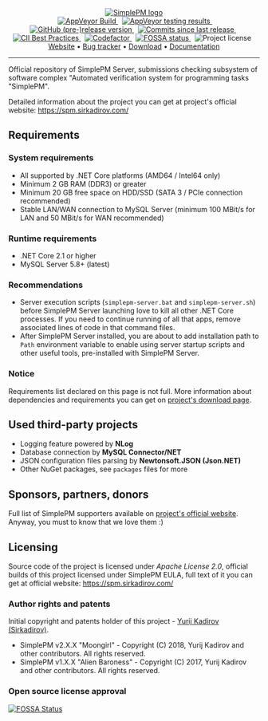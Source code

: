 <div align="center">
  <a href="https://spm.sirkadirov.com/">
    <img src="https://raw.githubusercontent.com/SirkadirovTeam/simplepm-resources/master/logo.png" alt="SimplePM logo">
  </a>
</div>
<div align="center">
  &nbsp;
  <a href="https://ci.appveyor.com/project/sirkadirov/simplepm-server">
    <img src="https://ci.appveyor.com/api/projects/status/35hk5hpsn70j6vq0?svg=true" alt="AppVeyor Build">
  </a>
  &nbsp;
  <a href="https://ci.appveyor.com/project/sirkadirov/simplepm-server">
    <img src="https://img.shields.io/appveyor/tests/sirkadirov/simplepm-server.png" alt="AppVeyor testing results">
  </a>
  &nbsp;
  <a href="https://github.com/SirkadirovTeam/SimplePM_Server/releases">
    <img src="https://img.shields.io/github/release/SirkadirovTeam/SimplePM_Server/all.png" alt="GitHub (pre-)release version">
  </a>
  &nbsp;
  <a href="https://github.com/SirkadirovTeam/SimplePM_Server/commits/master">
    <img src="https://img.shields.io/github/commits-since/SirkadirovTeam/SimplePM_Server/latest.png" alt="Commits since last release">
  </a>
  &nbsp;
  <a href="https://bestpractices.coreinfrastructure.org/projects/1230">
    <img src="https://bestpractices.coreinfrastructure.org/projects/1230/badge" alt="CII Best Practices">
  </a>
  &nbsp;
  <a href="https://www.codefactor.io/repository/github/sirkadirovteam/simplepm_server">
    <img src="https://www.codefactor.io/repository/github/sirkadirovteam/simplepm_server/badge" alt="Codefactor">
  </a>
  &nbsp;
  <a href="https://app.fossa.io/projects/git%2Bgithub.com%2FSirkadirovTeam%2FSimplePM_Server?ref=badge_shield">
    <img src="https://app.fossa.io/api/projects/git%2Bgithub.com%2FSirkadirovTeam%2FSimplePM_Server.svg?type=shield" alt="FOSSA status">
  </a>
  &nbsp;
  <a>
    <img src="https://img.shields.io/github/license/SirkadirovTeam/SimplePM_Server.svg" alt="Project license">
  </a>
  &nbsp;
</div>
<div align="center">
  <a href="https://spm.sirkadirov.com/">Website</a> • <a href="https://simplepm.atlassian.net/projects/SERVER/">Bug tracker</a> • <a href="https://spm.sirkadirov.com/download.html">Download</a> • <a href="https://simplepm.atlassian.net/">Documentation</a>
</div>

*****

Official repository of SimplePM Server, submissions checking subsystem of software complex "Automated verification system for programming tasks "SimplePM".

Detailed information about the project you can get at project's official website: https://spm.sirkadirov.com/

## Requirements

### System requirements
- All supported by .NET Core platforms (AMD64 / Intel64 only)
- Minimum 2 GB RAM (DDR3) or greater
- Minimum 20 GB free space on HDD/SSD (SATA 3 / PCIe connection recommended)
- Stable LAN/WAN connection to MySQL Server (minimum 100 MBit/s for LAN and 50 MBit/s for WAN recommended)

### Runtime requirements
- .NET Core 2.1 or higher
- MySQL Server 5.8+ (latest)

### Recommendations
- Server execution scripts (`simplepm-server.bat` and `simplepm-server.sh`) before SimplePM Server launching love to kill all other .NET Core processes. If you need to continue running of all that apps, remove associated lines of code in that command files.
- After SimplePM Server installed, you are about to add installation path to `Path` environment variable to enable using server startup scripts and other useful tools, pre-installed with SimplePM Server.

### Notice
Requirements list declared on this page is not full. More information about dependencies and requirements you can get on [project's download page](https://spm.sirkadirov.com/download.html).

## Used third-party projects
- Logging feature powered by **NLog**
- Database connection by **MySQL Connector/NET**
- JSON configuration files parsing by **Newtonsoft.JSON (Json.NET)**
- Other NuGet packages, see `packages` files for more

## Sponsors, partners, donors
Full list of SimplePM supporters available on [project's official website](https://spm.sirkadirov.com/). Anyway, you must to know that we love them :)

## Licensing
Source code of the project is licensed under *Apache License 2.0*, official builds of this project licensed under SimplePM EULA, full text of it you can get at official website: https://spm.sirkadirov.com/

### Author rights and patents
Initial copyright and patents holder of this project - [Yurij Kadirov (Sirkadirov)](https://sirkadirov.com/).

- SimplePM v2.X.X "Moongirl" - Copyright (C) 2018, Yurij Kadirov and other contributors. All rights reserved.
- SimplePM v1.X.X "Alien Baroness" - Copyright (C) 2017, Yurij Kadirov and other contributors. All rights reserved.

### Open source license approval
[![FOSSA Status](https://app.fossa.io/api/projects/git%2Bgithub.com%2FSirkadirovTeam%2FSimplePM_Server.svg?type=large)](https://app.fossa.io/projects/git%2Bgithub.com%2FSirkadirovTeam%2FSimplePM_Server?ref=badge_large)
